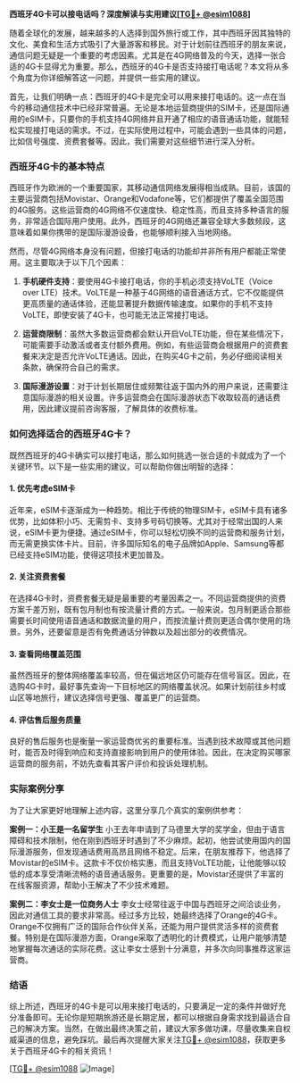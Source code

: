 **西班牙4G卡可以接电话吗？深度解读与实用建议[[TG💪+ @esim1088](https://t.me/s/esim1088)]**

随着全球化的发展，越来越多的人选择到国外旅行或工作，其中西班牙因其独特的文化、美食和生活方式吸引了大量游客和移民。对于计划前往西班牙的朋友来说，通信问题无疑是一个重要的考虑因素。尤其是在4G网络普及的今天，选择一张合适的4G卡显得尤为重要。那么，西班牙的4G卡是否支持接打电话呢？本文将从多个角度为你详细解答这一问题，并提供一些实用的建议。

首先，让我们明确一点：西班牙的4G卡是完全可以用来接打电话的。这一点在当今的移动通信技术中已经非常普遍。无论是本地运营商提供的SIM卡，还是国际通用的eSIM卡，只要你的手机支持4G网络并且开通了相应的语音通话功能，就能轻松实现接打电话的需求。不过，在实际使用过程中，可能会遇到一些具体的问题，比如信号强度、资费套餐等。因此，我们需要对这些细节进行深入分析。

### 西班牙4G卡的基本特点

西班牙作为欧洲的一个重要国家，其移动通信网络发展得相当成熟。目前，该国的主要运营商包括Movistar、Orange和Vodafone等，它们都提供了覆盖全国范围的4G服务。这些运营商的4G网络不仅速度快、稳定性高，而且支持多种语言的服务，非常适合国际用户使用。此外，西班牙的4G网络还兼容全球大多数频段，这意味着如果你携带的是国际漫游设备，也能够顺利接入当地网络。

然而，尽管4G网络本身没有问题，但接打电话的功能却并非所有用户都能正常使用。这主要取决于以下几个因素：

1. **手机硬件支持**：要使用4G卡接打电话，你的手机必须支持VoLTE（Voice over LTE）技术。VoLTE是一种基于4G网络的语音通话方式，它不仅能提供更高质量的通话体验，还能显著提升数据传输速度。如果你的手机不支持VoLTE，即使安装了4G卡，也可能无法正常接打电话。

2. **运营商限制**：虽然大多数运营商都会默认开启VoLTE功能，但在某些情况下，可能需要手动激活或者支付额外费用。例如，有些运营商会根据用户的资费套餐来决定是否允许VoLTE通话。因此，在购买4G卡之前，务必仔细阅读相关条款，确保符合自己的需求。

3. **国际漫游设置**：对于计划长期居住或频繁往返于国内外的用户来说，还需要注意国际漫游的相关设置。许多运营商会在国际漫游状态下收取较高的通话费用，因此建议提前咨询客服，了解具体的收费标准。

### 如何选择适合的西班牙4G卡？

既然西班牙的4G卡确实可以接打电话，那么如何挑选一张合适的卡就成为了一个关键环节。以下是一些实用的建议，可以帮助你做出明智的选择：

#### 1. 优先考虑eSIM卡

近年来，eSIM卡逐渐成为一种趋势。相比于传统的物理SIM卡，eSIM卡具有诸多优势，比如体积小巧、无需剪卡、支持多号码切换等。尤其对于经常出国的人来说，eSIM卡更为便捷。通过eSIM卡，你可以轻松切换不同的运营商和服务计划，而无需更换实体卡片。目前，许多国际知名的电子品牌如Apple、Samsung等都已经支持eSIM功能，使得这项技术更加普及。

#### 2. 关注资费套餐

在选择4G卡时，资费套餐无疑是最重要的考量因素之一。不同运营商提供的资费方案千差万别，既有包月制也有按流量计费的方式。一般来说，包月制更适合那些需要长时间使用语音通话和数据流量的用户，而按流量计费则更适合偶尔使用的场景。另外，还要留意是否有免费通话分钟数以及超出部分的收费情况。

#### 3. 查看网络覆盖范围

虽然西班牙的整体网络覆盖率较高，但在偏远地区仍可能存在信号盲区。因此，在选购4G卡时，最好事先查询一下目标地区的网络覆盖状况。如果计划前往乡村或山区等地旅行，建议选择信号更强、覆盖更广的运营商。

#### 4. 评估售后服务质量

良好的售后服务也是衡量一家运营商优劣的重要标准。当遇到技术故障或其他问题时，能否及时得到响应和支持直接影响到用户的使用体验。因此，在决定购买哪家运营商的服务前，不妨先查看其客户评价和投诉处理机制。

### 实际案例分享

为了让大家更好地理解上述内容，这里分享几个真实的案例供参考：

**案例一：小王是一名留学生**
小王去年申请到了马德里大学的奖学金，但由于语言障碍和技术限制，他在刚到西班牙时遇到了不少麻烦。起初，他尝试使用国内的国际漫游服务，但发现通话费用高昂且网络不稳定。后来，在朋友推荐下，他选择了Movistar的eSIM卡。这款卡不仅价格实惠，而且支持VoLTE功能，让他能够以较低的成本享受清晰流畅的语音通话服务。更重要的是，Movistar还提供了丰富的在线客服资源，帮助小王解决了不少技术难题。

**案例二：李女士是一位商务人士**
李女士经常往返于中国与西班牙之间洽谈业务，因此对通信工具的要求非常高。经过多方比较，她最终选择了Orange的4G卡。Orange不仅拥有广泛的国际合作伙伴关系，还能为用户提供灵活多样的资费套餐。特别是在国际漫游方面，Orange采取了透明化的计费模式，让用户能够清楚地掌握每次通话的实际花费。这让李女士感到十分满意，并多次向同事推荐这家运营商。

### 结语

综上所述，西班牙的4G卡是可以用来接打电话的，只要满足一定的条件并做好充分准备即可。无论你是短期旅游还是长期定居，都可以根据自身需求找到最适合自己的解决方案。当然，在做出最终决策之前，建议大家多做功课，尽量收集来自权威渠道的信息，避免踩坑。最后再次提醒大家关注[TG💪+ @esim1088](https://t.me/s/esim1088)，获取更多关于西班牙4G卡的相关资讯！

[[TG💪+ @esim1088](https://t.me/s/esim1088) ![Image](https://i.postimg.cc/4NQfJmqS/Snipaste-2025-05-13-00-14-12.png)]